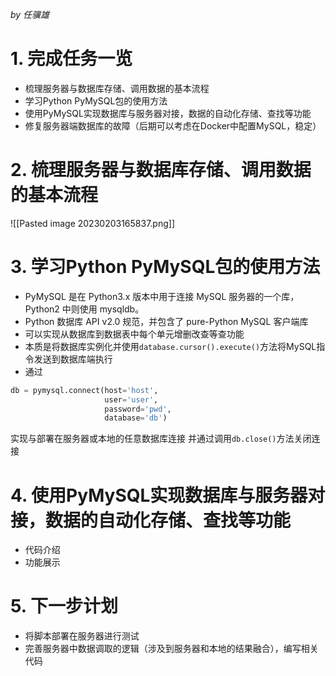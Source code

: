 *by 任骥雄*

# 1. 完成任务一览

* 梳理服务器与数据库存储、调用数据的基本流程
* 学习Python PyMySQL包的使用方法
* 使用PyMySQL实现数据库与服务器对接，数据的自动化存储、查找等功能
* 修复服务器端数据库的故障（后期可以考虑在Docker中配置MySQL，稳定）
# 2. 梳理服务器与数据库存储、调用数据的基本流程

![[Pasted image 20230203165837.png]]

# 3. 学习Python PyMySQL包的使用方法
* PyMySQL 是在 Python3.x 版本中用于连接 MySQL 服务器的一个库，Python2 中则使用 mysqldb。
* Python 数据库 API v2.0 规范，并包含了 pure-Python MySQL 客户端库
* 可以实现从数据库到数据表中每个单元增删改查等查功能
* 本质是将数据库实例化并使用`database.cursor().execute()`方法将MySQL指令发送到数据库端执行
* 通过
```python
db = pymysql.connect(host='host',  
                     user='user',  
                     password='pwd',  
                     database='db')
```
实现与部署在服务器或本地的任意数据库连接
并通过调用`db.close()`方法关闭连接

# 4. 使用PyMySQL实现数据库与服务器对接，数据的自动化存储、查找等功能
* 代码介绍
* 功能展示
# 5. 下一步计划
* 将脚本部署在服务器进行测试
* 完善服务器中数据调取的逻辑（涉及到服务器和本地的结果融合），编写相关代码